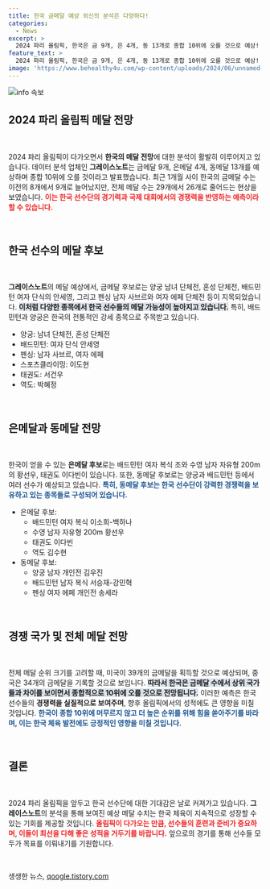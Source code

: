 ```yaml
---
title: 한국 금메달 예상 외신의 분석은 다양하다!
categories:
  - News
excerpt: >
  2024 파리 올림픽, 한국은 금 9개, 은 4개, 동 13개로 종합 10위에 오를 것으로 예상! 그러나, 미국 SI의 전망은 금메달 5개로 더욱 비관적. 양측의 메달 전망 차이는 과연?
feature_text: >
  2024 파리 올림픽, 한국은 금 9개, 은 4개, 동 13개로 종합 10위에 오를 것으로 예상! 그러나, 미국 SI의 전망은 금메달 5개로 더욱 비관적. 양측의 메달 전망 차이는 과연?
image: 'https://www.behealthy4u.com/wp-content/uploads/2024/06/unnamed-file.png'
---
```


<p><img src="https://www.behealthy4u.com/wp-content/uploads/2024/06/unnamed-file.png" alt="info 속보" /></p>

<h2 data-ke-size="size26">2024 파리 올림픽 메달 전망</h2>

<p data-ke-size="size16">&nbsp;</p>

<p>2024 파리 올림픽이 다가오면서 <strong>한국의 메달 전망</strong>에 대한 분석이 활발히 이루어지고 있습니다. 데이터 분석 업체인 <b>그레이스노트</b>는 금메달 9개, 은메달 4개, 동메달 13개를 예상하며 종합 10위에 오를 것이라고 발표했습니다. 최근 1개월 사이 한국의 금메달 수는 이전의 8개에서 9개로 늘어났지만, 전체 메달 수는 29개에서 26개로 줄어드는 현상을 보였습니다. <b><span style="color: #ee2323;">이는 한국 선수단의 경기력과 국제 대회에서의 경쟁력을 반영하는 예측이라 할 수 있습니다.</span></b></p>

<p data-ke-size="size16">&nbsp;</p>

<h2 data-ke-size="size26">한국 선수의 메달 후보</h2>

<p data-ke-size="size16">&nbsp;</p>

<p><b>그레이스노트</b>의 메달 예상에서, 금메달 후보로는 양궁 남녀 단체전, 혼성 단체전, 배드민턴 여자 단식의 안세영, 그리고 펜싱 남자 사브르와 여자 에페 단체전 등이 지목되었습니다. <b><span style="background-color: #21538527;">이처럼 다양한 종목에서 한국 선수들의 메달 가능성이 높아지고 있습니다.</span></b> 특히, 배드민턴과 양궁은 한국의 전통적인 강세 종목으로 주목받고 있습니다.</p>

<ul>
<li>양궁: 남녀 단체전, 혼성 단체전</li>
<li>배드민턴: 여자 단식 안세영</li>
<li>펜싱: 남자 사브르, 여자 에페</li>
<li>스포츠클라이밍: 이도현</li>
<li>태권도: 서건우</li>
<li>역도: 박혜정</li>
</ul>

<p data-ke-size="size16">&nbsp;</p>

<h2 data-ke-size="size26">은메달과 동메달 전망</h2>

<p data-ke-size="size16">&nbsp;</p>

<p>한국이 얻을 수 있는 <b>은메달 후보</b>로는 배드민턴 여자 복식 조와 수영 남자 자유형 200m의 황선우, 태권도 이다빈이 있습니다. 또한, 동메달 후보로는 양궁과 배드민턴 등에서 여러 선수가 예상되고 있습니다. <b><span style="color: #1a5490;">특히, 동메달 후보는 한국 선수단이 강력한 경쟁력을 보유하고 있는 종목들로 구성되어 있습니다.</span></b> </p>

<ul>
<li>은메달 후보: 
    <ul>
        <li>배드민턴 여자 복식 이소희-백하나</li>
        <li>수영 남자 자유형 200m 황선우</li>
        <li>태권도 이다빈</li>
        <li>역도 김수현</li>
    </ul>
</li>
<li>동메달 후보:
    <ul>
        <li>양궁 남자 개인전 김우진</li>
        <li>배드민턴 남자 복식 서승재-강민혁</li>
        <li>펜싱 여자 에페 개인전 송세라</li>
    </ul>
</li>
</ul>

<p data-ke-size="size16">&nbsp;</p>

<h2 data-ke-size="size26">경쟁 국가 및 전체 메달 전망</h2>

<p data-ke-size="size16">&nbsp;</p>

<p>전체 메달 순위 크기를 고려할 때, 미국이 39개의 금메달을 획득할 것으로 예상되며, 중국은 34개의 금메달을 기록할 것으로 보입니다. <b><span style="background-color: #21538527;">따라서 한국은 금메달 수에서 상위 국가들과 차이를 보이면서 종합적으로 10위에 오를 것으로 전망됩니다.</span></b> 이러한 예측은 한국 선수들의 <strong>경쟁력을 실질적으로 보여주며</strong>, 향후 올림픽에서의 성적에도 큰 영향을 미칠 것입니다. <b><span style="color: #1a5490;">한국이 종합 10위에 머무르지 않고 더 높은 순위를 위해 힘을 쏟아주기를 바라며, 이는 한국 체육 발전에도 긍정적인 영향을 미칠 것입니다.</span></b></p>

<p data-ke-size="size16">&nbsp;</p>

<h2 data-ke-size="size26">결론</h2>

<p data-ke-size="size16">&nbsp;</p>

<p>2024 파리 올림픽을 앞두고 한국 선수단에 대한 기대감은 날로 커져가고 있습니다. <b>그레이스노트</b>의 분석을 통해 보여진 예상 메달 수치는 한국 체육이 지속적으로 성장할 수 있는 기회를 제공할 것입니다. <b><span style="color: #ee2323;">올림픽이 다가오는 만큼, 선수들의 훈련과 준비가 중요하며, 이들이 최선을 다해 좋은 성적을 거두기를 바랍니다.</span></b> 앞으로의 경기를 통해 선수들 모두가 목표를 이뤄내기를 기원합니다. </p>

<p data-ke-size="size16">&nbsp;</p>
생생한 뉴스, <a href="https://qoogle.tistory.com" rel="dofollow">qoogle.tistory.com</a>


